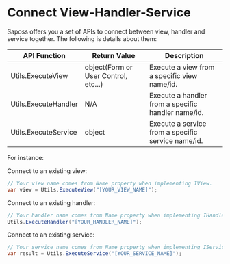 # Connect View-Handler-Service

Saposs offers you a set of APIs to connect between view, handler and service together. The following is details about them:

| API Function   |      Return Value      |  Description |
|----------|-------------|------|
| Utils.ExecuteView |  object(Form or User Control, etc...) | Execute a view from a specific view name/id.  |
| Utils.ExecuteHandler |    N/A   |  Execute a handler from a specific handler name/id.  |
| Utils.ExecuteService | object |  Execute a service from a specific service name/id. |

For instance:

Connect to an existing view:

``` csharp
// Your view name comes from Name property when implementing IView.
var view = Utils.ExecuteView("[YOUR_VIEW_NAME]");
```

Connect to an existing handler:

``` csharp
// Your handler name comes from Name property when implementing IHandler.
Utils.ExecuteHandler("[YOUR_HANDLER_NAME]"); 
```

Connect to an existing service:

``` csharp
// Your service name comes from Name property when implementing IService.
var result = Utils.ExecuteService("[YOUR_SERVICE_NAME]"); 
```
